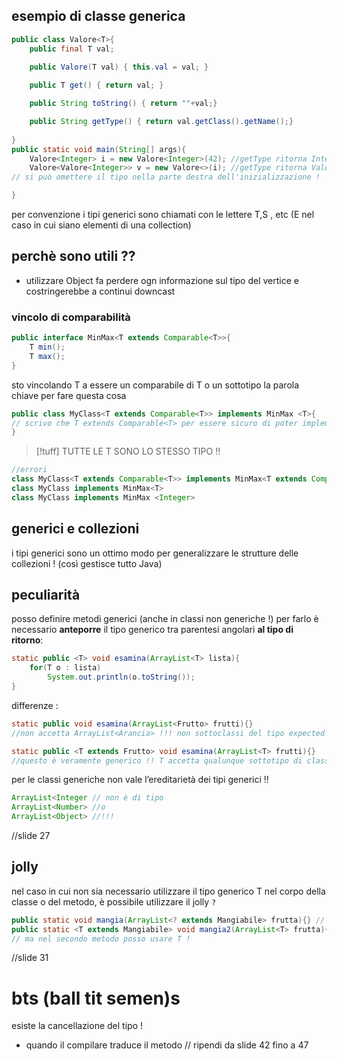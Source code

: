 ## esempio di classe generica 
```java
public class Valore<T>{
	public final T val;
	
	public Valore(T val) { this.val = val; }

	public T get() { return val; }

	public String toString() { return ""+val;}

	public String getType() { return val.getClass().getName();}
	
} 
public static void main(String[] args){
	Valore<Integer> i = new Valore<Integer>(42); //getType ritorna Integer
	Valore<Valore<Integer>> v = new Valore<>(i); //getType ritorna Valore
// si può omettere il tipo nella parte destra dell'inizializzazione !

}
```

per convenzione i tipi generici sono chiamati con le lettere T,S , etc (E nel caso in cui siano elementi di una collection)
## perchè sono utili ??
- utilizzare Object fa perdere ogn informazione sul tipo del vertice e costringerebbe a continui downcast
### vincolo di comparabilità
```java
public interface MinMax<T extends Comparable<T>>{
	T min();
	T max();
}
```
sto vincolando T a essere un comparabile di T o un sottotipo 
la parola chiave per fare questa cosa

```java
public class MyClass<T extends Comparable<T>> implements MinMax <T>{
// scrivo che T extends Comparable<T> per essere sicuro di poter implementare MinMax !! altrimenti potrei non esserne capace
}
```

>[!tuff] TUTTE LE T SONO LO STESSO TIPO !!

```java
//errori
class MyClass<T extends Comparable<T>> implements MinMax<T extends Comparable<T>>{}
class MyClass implements MinMax<T>
class MyClass implements MinMax <Integer>
```

## generici e collezioni
i tipi generici sono un ottimo modo per generalizzare le strutture delle collezioni ! (così gestisce tutto Java)

## peculiarità
posso definire metodi generici (anche in classi non generiche !)
per farlo è necessario **anteporre** il tipo generico tra parentesi angolari **al tipo di ritorno**:
```java
static public <T> void esamina(ArrayList<T> lista){
	for(T o : lista)
		System.out.println(o.toString());
}
```

differenze : 
```java
static public void esamina(ArrayList<Frutto> frutti){}
//non accetta ArrayList<Arancia> !!! non sottoclassi del tipo expected

static public <T extends Frutto> void esamina(ArrayList<T> frutti){}
//questo è veramente generico !! T accetta qualunque sottotipo di classe
```

per le classi generiche non vale l’ereditarietà dei tipi generici !!
```java
ArrayList<Integer // non è di tipo
ArrayList<Number> //o
ArrayList<Object> //!!!
```
//slide 27
## jolly
nel caso in cui non sia necessario utilizzare il tipo generico T nel corpo della classe o del metodo, è possibile utilizzare il jolly `?`
```java
public static void mangia(ArrayList<? extends Mangiabile> frutta){} // equivale a 
public static <T extends Mangiabile> void mangia2(ArrayList<T> frutta){} 
// ma nel secondo metodo posso usare T !
```
//slide 31

# bts (ball tit semen)s
esiste la cancellazione del tipo !
- quando il compilare traduce il metodo
// ripendi da slide 42 fino a 47